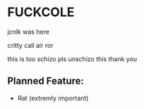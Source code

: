 # FUCKCOLE

jcnlk was here

critty call air ror

this is too schizo pls unschizo this thank you

## Planned Feature:
- Rat (extremly important)
